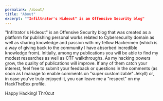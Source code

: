 ```yaml
---
permalink: /about/
title: "About"
excerpt: ""Infiltrator's Hideout" is an Offensive Security blog"
---
```



"Infiltrator's Hideout" is an Offensive Security blog that was created as a platform for publishing personal works related to Cybersecurity domain as well as sharing knowledge and passion with my fellow Hackermen (which is a way of giving back to the community I have absorbed incredible knowledge from). Initially, among my publications you will be able to find my modest researches as well as CTF walkthroughs. As my hacking powers grow, the quality of publications will improve. If any of them catch your interest, feel free to submit your feedback or questions in the comments (as soon as I manage to enable comments on "super customizable" Jekyll) or, in case you've truly enjoyed it, you can leave me a "respect" on my HackTheBox profile.

Happy Hacking!
Thr0cut
